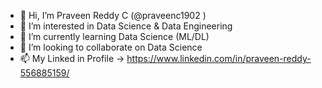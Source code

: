 - 👋 Hi, I’m Praveen Reddy C (@praveenc1902 )
- 👀 I’m interested in Data Science & Data Engineering
- 🌱 I’m currently learning Data Science (ML/DL)
- 💞️ I’m looking to collaborate on Data Science 
- 📫 My Linked in Profile -> https://www.linkedin.com/in/praveen-reddy-556885159/

<!---
praveenc1902/praveenc1902 is a ✨ special ✨ repository because its `README.md` (this file) appears on your GitHub profile.
You can click the Preview link to take a look at your changes.
--->
